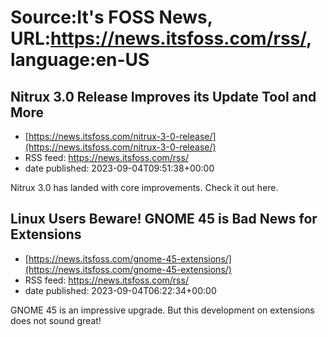 # Source:It's FOSS News, URL:https://news.itsfoss.com/rss/, language:en-US

## Nitrux 3.0 Release Improves its Update Tool and More
 - [https://news.itsfoss.com/nitrux-3-0-release/](https://news.itsfoss.com/nitrux-3-0-release/)
 - RSS feed: https://news.itsfoss.com/rss/
 - date published: 2023-09-04T09:51:38+00:00

Nitrux 3.0 has landed with core improvements. Check it out here.

## Linux Users Beware! GNOME 45 is Bad News for Extensions
 - [https://news.itsfoss.com/gnome-45-extensions/](https://news.itsfoss.com/gnome-45-extensions/)
 - RSS feed: https://news.itsfoss.com/rss/
 - date published: 2023-09-04T06:22:34+00:00

GNOME 45 is an impressive upgrade. But this development on extensions does not sound great!

